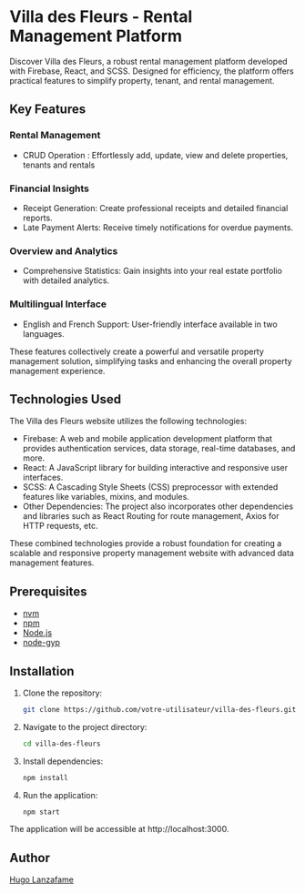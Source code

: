 # Villa des Fleurs - Rental Management Platform

Discover Villa des Fleurs, a robust rental management platform developed with Firebase, React, and SCSS. Designed for efficiency, the platform offers practical features to simplify property, tenant, and rental management.

## Key Features

### Rental Management
* CRUD Operation : Effortlessly add, update, view and delete properties, tenants and rentals

### Financial Insights
* Receipt Generation: Create professional receipts and detailed financial reports.
* Late Payment Alerts: Receive timely notifications for overdue payments.

### Overview and Analytics
* Comprehensive Statistics: Gain insights into your real estate portfolio with detailed analytics.

### Multilingual Interface
* English and French Support: User-friendly interface available in two languages.

These features collectively create a powerful and versatile property management solution, simplifying tasks and enhancing the overall property management experience.

## Technologies Used

The Villa des Fleurs website utilizes the following technologies:

* Firebase: A web and mobile application development platform that provides authentication services, data storage, real-time databases, and more.
* React: A JavaScript library for building interactive and responsive user interfaces.
* SCSS: A Cascading Style Sheets (CSS) preprocessor with extended features like variables, mixins, and modules.
* Other Dependencies: The project also incorporates other dependencies and libraries such as React Routing for route management, Axios for HTTP requests, etc.

These combined technologies provide a robust foundation for creating a scalable and responsive property management website with advanced data management features.

## Prerequisites

- [nvm](https://github.com/nvm-sh/nvm)
- [npm](https://github.com/npm/cli)
- [Node.js](https://github.com/nodejs)
- [node-gyp](https://github.com/nodejs/node-gyp)

## Installation

1. Clone the repository:
   ```bash
   git clone https://github.com/votre-utilisateur/villa-des-fleurs.git
   ```
2. Navigate to the project directory:
   ```bash
   cd villa-des-fleurs
   ```
3. Install dependencies:
   ```bash
   npm install
   ```
4. Run the application:
   ```bash
   npm start
   ```

The application will be accessible at http://localhost:3000.

## Author

[Hugo Lanzafame](https://github.com/hugolanzafameynov)
